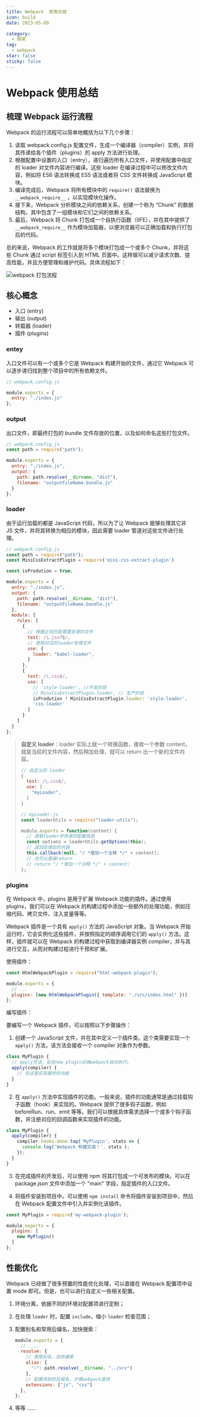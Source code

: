 ```yaml
---
title: Webpack  使用总结
icon: build
date: 2023-05-09

category:
  - 框架
tag:
  - webpack
star: false
sticky: false
---
```


# Webpack 使用总结



## 梳理 Webpack 运行流程

Webpack 的运行流程可以简单地概括为以下几个步骤：

1. 读取 webpack.config.js 配置文件，生成一个编译器（compiler）实例，并将其传递给各个插件（plugins）的 apply 方法进行处理。
2. 根据配置中设置的入口（entry），递归遍历所有入口文件，并使用配置中指定的 loader 对文件内容进行编译。这些 loader 在编译过程中可以修改文件内容，例如将 ES6 语法转换成 ES5 语法或者将 CSS 文件转换成 JavaScript 模块。
3. 编译完成后，Webpack 将所有模块中的 `require()` 语法替换为 `__webpack_require__` ，以实现模块化操作。
4. 接下来，Webpack 分析模块之间的依赖关系，创建一个称为 “Chunk” 的数据结构，其中包含了一组模块和它们之间的依赖关系。
5. 最后，Webpack 将 Chunk 打包成一个自执行函数（IIFE），并在其中提供了`__webpack_require__` 作为模块加载器，以便浏览器可以正确加载和执行打包后的代码。

总的来说，Webpack 的工作就是将多个模块打包成一个或多个 Chunk，并将这些 Chunk 通过 script 标签引入到 HTML 页面中。这样做可以减少请求次数、提高性能，并且方便管理和维护代码。具体流程如下：

![webpack 打包流程](https://cdn.jsdelivr.net/gh/rayadaschn/blogImage@master/img/202305090950493.png)

## 核心概念

- 入口 (entry)
- 输出 (output)
- 转载器 (loader)
- 插件 (plugins)

### entey

入口文件可以有一个或多个它是 Webpack 构建开始的文件，通过它 Webpack 可以逐步递归找到整个项目中的所有依赖文件。

```js
// webpack.config.js

module.exports = {
  entry: "./index.js"
};
```

### output

出口文件，即最终打包的 bundle 文件存放的位置，以及如何命名这些打包文件。

```js
// webpack.config.js
const path = require("path");

module.exports = {
  entry: "./index.js",
  output: {
    path: path.resolve(__dirname, "dist"),
    filename: "outputFileName.bundle.js"
  }
};
```

### loader

由于运行加载的都是 JavaScript 代码，所以为了让 Webpack 能够处理其它非 JS 文件，并将其转换为相应的模块，因此需要 loader 管道对这些文件进行处理。

```js
// webpack.config.js
const path = require("path");
const MiniCssExtractPlugin = require('mini-css-extract-plugin')

const isProdution = true;

module.exports = {
  entry: "./index.js",
  output: {
    path: path.resolve(__dirname, "dist"),
    filename: "outputFileName.bundle.js"
  },
  module: {
    rules: [
      {
        // 根据正则匹配需要处理的文件
        test: /\.jsx?$/,
        // 使用对应的loader处理文件
        use: {
          loader: "babel-loader",
        }
      },
      {
        test: /\.css$/,
        use: [
          // 'style-loader', //开发阶段
          // MiniCssExtractPlugin.loader, // 生产阶段
          isProdution ? MiniCssExtractPlugin.loader: 'style-loader',
          'css-loader'
        ]
      }
    ]
  }
};
```

> **自定义 loader**：loader 实际上就一个转换函数，接收一个参数 content，就是当前的文件内容，然后稍加处理，就可以 return 出一个新的文件内容。
>
> ```js
> // 自定义的 loader
> {
>   test: /\.css$/,
>   use: [
>     "myLoader",
>   ]
> }
> ```
>
> ```js
> // myLoader.js
> const loaderUtils = require("loader-utils");
> 
> module.exports = function(content) {
>   // 获取loader中传递的配置信息
>   const options = loaderUtils.getOptions(this);
>   // 返回处理后的内容
>   this.callback(null, "/ *增加一个注释 */" + content);
>   // 也可以直接return
>   // return "/ *增加一个注释 */" + content;
> };
> ```
>
> 

### plugins

在 Webpack 中，plugins 是用于扩展 Webpack 功能的插件。通过使用 plugins，我们可以在 Webpack 的构建过程中添加一些额外的处理功能，例如压缩代码、拷贝文件、注入变量等等。

Webpack 插件是一个具有 `apply()` 方法的 JavaScript 对象。当 Webpack 开始运行时，它会实例化这些插件，并按照指定的顺序调用它们的 `apply()` 方法。这样，插件就可以在 Webpack 的构建过程中获取到编译器实例 compiler，并与其进行交互，从而对构建过程进行干预和扩展。

使用插件：

```js
const HtmlWebpackPlugin = require("html-webpack-plugin");

module.exports = {
  // ...
  plugins: [new HtmlWebpackPlugin({ template: "./src/index.html" })]
};
```

编写插件：

要编写一个 Webpack 插件，可以按照以下步骤操作：

1. 创建一个 JavaScript 文件，并在其中定义一个插件类。这个类需要实现一个 `apply()` 方法，该方法会接收一个 compiler 对象作为参数。

```js
class MyPlugin {
  // apply方法，会在new plugin后被webpack自动执行。
  apply(compiler) {
    // 在这里实现插件的功能
  }
}
```

2. 在 `apply()` 方法中实现插件的功能。一般来说，插件的功能通常是通过挂载钩子函数（hook）来实现的。Webpack 提供了很多钩子函数，例如 beforeRun、run、emit 等等。我们可以根据具体需求选择一个或多个钩子函数，并注册对应的回调函数来实现插件的功能。

```js
class MyPlugin {
  apply(compiler) {
    compiler.hooks.done.tap('MyPlugin', stats => {
      console.log('Webpack 构建完成！', stats );
    });
  }
}
```

3. 在完成插件的开发后，可以使用 npm 将其打包成一个可发布的模块。可以在 package.json 文件中添加一个 "main" 字段，指定插件的入口文件。

4. 将插件安装到项目中。可以使用 `npm install` 命令将插件安装到项目中，然后在 Webpack 配置文件中引入并实例化该插件。

```js
const MyPlugin = require('my-webpack-plugin');

module.exports = {
  plugins: [
    new MyPlugin()
  ]
};
```

## 性能优化

Webpack 已经做了很多预置的性能优化处理，可以直接在 Webpack 配置项中设置 mode 即可。但是，也可以进行自定义一些相关配置。

1. 环境分离，依据不同的环境对配置项进行定制；

2. 在处理 `loader` 时，配置 `include`，缩小 `loader` 检查范围；

3. 配置别名和常用后缀名，加快搜索：

   ```js
   module.exports = {
     // ....
     resolve: {
       // 使用别名，加快搜索
       alias: {
         "~": path.resolve(__dirname, "../src")
       },
       // 配置用到的后缀名，方便webpack查找
       extensions: ["js", "css"]
     },
   };
   ```

4. 等等 ......
